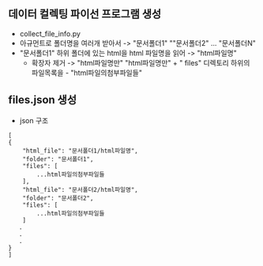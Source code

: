 ## 데이터 컬렉팅 파이선 프로그램 생성
- collect_file_info.py
- 아규먼트로 폴더명을 여러개 받아서 -> "문서폴더1" ""문서폴더2" ... "문서폴더N"
- "문서폴더1" 하위 폴더에 있는 html을 html 파일명을 읽어 -> "html파일명" 
    - 확장자 제거 -> "html파일명만"
"html파일명만" + " files" 디렉토리 하위의 파일목록을 - "html파일의첨부파일들"

## files.json 생성
- json 구조
```
[
{
    "html_file": "문서폴더1/html파일명",
    "folder": "문서폴더1",
    "files": [ 
        ...html파일의첨부파일들
    ],
    "html_file": "문서폴더2/html파일명",
    "folder": "문서폴더2",
    "files": [ 
        ...html파일의첨부파일들
    ]
   .
   .
   .
}
]

